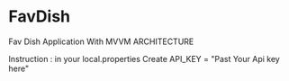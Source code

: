 # FavDish
Fav Dish Application  With MVVM ARCHITECTURE 


Instruction : in your local.properties  Create API_KEY = "Past Your Api key here" 

